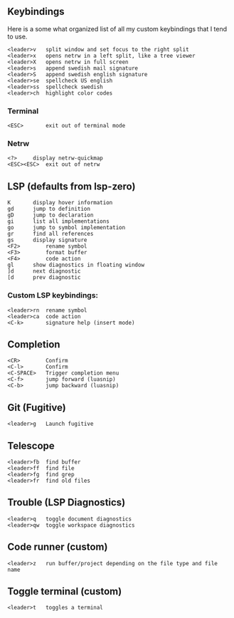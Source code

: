 
## Keybindings
Here is a some what organized list of all my custom keybindings that I tend to use.

```
<leader>v	split window and set focus to the right split
<leader>x	opens netrw in a left split, like a tree viewer
<leader>X	opens netrw in full screen
<leader>s	append swedish mail signature
<leader>S	append swedish english signature
<leader>se	spellcheck US english
<leader>ss	spellcheck swedish
<leader>ch	highlight color codes
```
### Terminal
```
<ESC>		exit out of terminal mode
```
### Netrw
```
<?>		display netrw-quickmap
<ESC><ESC>	exit out of netrw
```

## LSP (defaults from lsp-zero)
```
K		display hover information
gd		jump to definition
gD		jump to declaration
gi		list all implementations
go		jump to symbol implementation
gr		find all references
gs		display signature
<F2>    	rename symbol
<F3>    	format buffer
<F4>    	code action
gl		show diagnostics in floating window
]d		next diagnostic
[d		prev diagnostic
```
### Custom LSP keybindings:
```
<leader>rn	rename symbol
<leader>ca	code action
<C-k>		signature help (insert mode)
```

## Completion
```
<CR>		Confirm
<C-l>		Confirm
<C-SPACE>	Trigger completion menu
<C-f>		jump forward (luasnip)
<C-b>		jump backward (luasnip)
```

## Git (Fugitive)
```
<leader>g	Launch fugitive
```

## Telescope
```
<leader>fb	find buffer
<leader>ff	find file
<leader>fg	find grep
<leader>fr	find old files
```

## Trouble (LSP Diagnostics)
```
<leader>q	toggle document diagnostics
<leader>qw	toggle workspace diagnostics
```

## Code runner (custom)
```
<leader>z	run buffer/project depending on the file type and file name
```

## Toggle terminal (custom)
```
<leader>t	toggles a terminal
```
